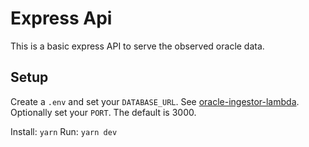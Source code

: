 # Express Api

This is a basic express API to serve the observed oracle data.

## Setup

Create a `.env` and set your `DATABASE_URL`. See [oracle-ingestor-lambda](../oracle-ingestor-lambda/README.md).
Optionally set your `PORT`. The default is 3000.

Install: `yarn`
Run: `yarn dev`
